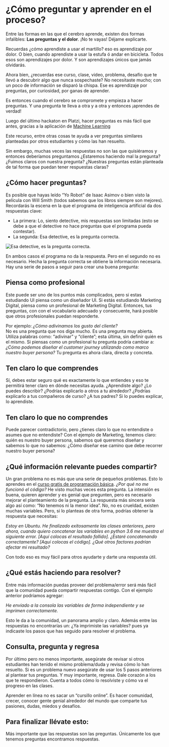 # ¿Cómo preguntar y aprender en el proceso?

Entre las formas en las que el cerebro aprende, existen dos formas infalibles: **Las preguntas y el dolor**. ¡No te vayas! Déjame explicarte. 

Recuerdas ¿cómo aprendiste a usar el martillo? eso es aprendizaje por dolor. O bien, cuando aprendiste a usar la estufa ó andar en bicicleta. Todos esos son aprendizajes por dolor. Y son aprendizajes únicos que jamás olvidarás. 

Ahora bien, ¿recuerdas ese curso, clase, video, problema, desafío que te llevó a descubrir algo que nunca sospechaste? No necesitaste mucho; con un poco de información se disparó la chispa. Ese es aprendizaje por preguntas, por curiosidad, por ganas de aprender. 

Es entonces cuando el cerebro se compromete y empieza a hacer preguntas. Y una pregunta te lleva a otra y a otra y entonces ¡aprendes de verdad!

Luego del último hackaton en Platzi, hacer preguntas es más fácil que antes, gracias a la aplicación de [Machine Learning](https://www.youtube.com/watch?v=8DI_wzTIevE)

Este recurso, entre otras cosas te ayuda a ver preguntas similares planteadas por otros estudiantes y cómo las han resuelto. 

Sin embargo, muchas veces las respuestas no son las que quisiéramos y entonces deberíamos preguntamos ¿Estaremos haciendo mal la pregunta? ¿Fuimos claros con nuestra pregunta? ¿Nuestras preguntas están planteada de tal forma que puedan tener respuestas claras? 

## ¿Cómo hacer preguntas?
Es posible que hayas leído “Yo Robot” de Isaac Asimov o bien visto la película con Will Smith (todos sabemos que los libros siempre son mejores). Recordarás la escena en la que el programa de inteligencia artificial da dos respuestas clave: 

- La primera: Lo, siento detective, mis respuestas son limitadas (esto se debe a que el detective no hace preguntas que el programa pueda contestar).
- La segunda: Esa detective, es la pregunta correcta. 

![Esa detective, es la pregunta correcta.](./IamRobot.gif)

En ambos casos el programa no da la respuesta. Pero en el segundo no es necesario. Hecha la pregunta correcta se obtiene la información necesaria. Hay una serie de pasos a seguir para crear una buena pregunta: 

## Piensa como profesional
Este puede ser uno de los puntos más complicados, pero si estas estudiando UI piensa como un diseñador UI.  Si estás estudiando Marketing Digital, piensa como un profesional de Marketing Digital. Entonces, tus preguntas, con con el vocabulario adecuado y consecuente, hará posible que otros profesionales puedan responderte. 

Por ejemplo: 
_¿Cómo adivinamos los gusto del cliente?_  
No es una pregunta que nos diga mucho.  Es una pregunta  muy abierta. Utiliza palabras como: “adivinar” y “cliente”; esta última, sin definir quién es el mismo. Si piensas como un profesional tu pregunta podría cambiar a: 
_¿Cómo podemos diseñar el customer journey utilizando como marco nuestro buyer persona?_ 
Tu pregunta es ahora clara, directa y concreta.

## Ten claro lo que comprendes
Sí, debes estar seguro qué es exactamente lo que entiendes y eso te permitirá tener claro en dónde necesitas ayuda. ¿Aprendiste algo? ¿Lo puedes describir? ¿Podrías explicarlo a otros a tu alrededor? ¿Podrías explicarlo a tus compañeros de curso? ¿A tus padres? Si lo puedes explicar, lo aprendiste. 

## Ten claro lo que no comprendes
Puede parecer contradictorio, pero ¿tienes claro lo que no entendiste o asumes que no entendiste? Con el ejemplo de Marketing, tenemos claro: quién es nuestro buyer persona, sabemos qué queremos diseñar y sabemos lo que no sabemos: ¿Cómo diseñar ese camino que debe recorrer nuestro buyer persona? 

## ¿Qué información relevante puedes compartir?
Un gran problema no es más que una serie de pequeños problemas.  Esto lo aprendes en el [curso gratis de programación básica](https://platzi.com/cursos/programacion-basica/). 
_¿Por qué no me funcionó el código?_ 
He visto muchas veces esta pregunta. La intensión es buena, quieren aprender y es genial que pregunten, pero es necesario mejorar el planteamiento de la pregunta. La respuesta más sincera sería algo así como: “No tenemos ni la menor idea”. 
No, no es crueldad, existen muchas variables. Pero, si lo planteas de otra forma, podrías obtener la respuesta que necesitas:

_Estoy en Ubuntu.  He finalizado exitosamente las clases anteriores, pero ahora, cuando quiero concatenar las variables en python 3.6 me muestra el siguiente error. [Aquí colocas el resultado fallido]. ¿Estaré concatenando correctamente? [Aquí colocas el código]. ¿Qué otros factores podrían afectar mi resultado?_

Con todo eso es muy fácil para otros ayudarte y darte una respuesta útil. 

## ¿Qué estás haciendo para resolver?
Entre más información puedas proveer del problema/error será más fácil que la comunidad pueda compartir respuestas contigo. Con el ejemplo anterior podríamos agregar: 

_He enviado a la consola las variables de forma independiente y se imprimen correctamente._

Esto le da a la comunidad, un panorama amplio y claro. Además entre las respuestas no encontrarías un: ¿Ya imprimiste las variables? pues ya indicaste los pasos que has seguido para resolver el problema.

## Consulta, pregunta y regresa
Por último pero no menos importante, asegúrate de revisar si otros estudiantes han tenido el mismo problema/duda y revisa cómo lo han resuelto. Si es un problema nuevo asegúrate de usar los 5 pasos anteriores al plantear tus preguntas. Y muy importante, regresa.  Dale corazón a los que te respondieron.  Cuenta a todos cómo lo resolviste y cómo va el progreso en las clases. 

Aprender en línea no es sacar un “cursillo online”.  Es hacer comunidad, crecer, conocer gente genial alrededor del mundo que comparte tus pasiones, dudas, miedos y desafíos. 

## Para finalizar llévate esto: 
Más importante que las respuestas son las preguntas.
Únicamente los que tenemos preguntas encontramos respuestas. 
